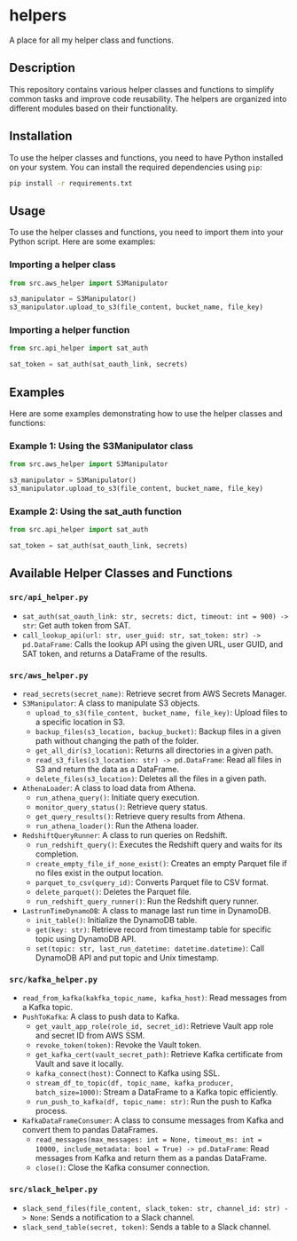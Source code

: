 # helpers

A place for all my helper class and functions.

## Description

This repository contains various helper classes and functions to simplify common tasks and improve code reusability. The helpers are organized into different modules based on their functionality.

## Installation

To use the helper classes and functions, you need to have Python installed on your system. You can install the required dependencies using `pip`:

```bash
pip install -r requirements.txt
```

## Usage

To use the helper classes and functions, you need to import them into your Python script. Here are some examples:

### Importing a helper class

```python
from src.aws_helper import S3Manipulator

s3_manipulator = S3Manipulator()
s3_manipulator.upload_to_s3(file_content, bucket_name, file_key)
```

### Importing a helper function

```python
from src.api_helper import sat_auth

sat_token = sat_auth(sat_oauth_link, secrets)
```

## Examples

Here are some examples demonstrating how to use the helper classes and functions:

### Example 1: Using the S3Manipulator class

```python
from src.aws_helper import S3Manipulator

s3_manipulator = S3Manipulator()
s3_manipulator.upload_to_s3(file_content, bucket_name, file_key)
```

### Example 2: Using the sat_auth function

```python
from src.api_helper import sat_auth

sat_token = sat_auth(sat_oauth_link, secrets)
```

## Available Helper Classes and Functions

### `src/api_helper.py`

- `sat_auth(sat_oauth_link: str, secrets: dict, timeout: int = 900) -> str`: Get auth token from SAT.
- `call_lookup_api(url: str, user_guid: str, sat_token: str) -> pd.DataFrame`: Calls the lookup API using the given URL, user GUID, and SAT token, and returns a DataFrame of the results.

### `src/aws_helper.py`

- `read_secrets(secret_name)`: Retrieve secret from AWS Secrets Manager.
- `S3Manipulator`: A class to manipulate S3 objects.
  - `upload_to_s3(file_content, bucket_name, file_key)`: Upload files to a specific location in S3.
  - `backup_files(s3_location, backup_bucket)`: Backup files in a given path without changing the path of the folder.
  - `get_all_dir(s3_location)`: Returns all directories in a given path.
  - `read_s3_files(s3_location: str) -> pd.DataFrame`: Read all files in S3 and return the data as a DataFrame.
  - `delete_files(s3_location)`: Deletes all the files in a given path.
- `AthenaLoader`: A class to load data from Athena.
  - `run_athena_query()`: Initiate query execution.
  - `monitor_query_status()`: Retrieve query status.
  - `get_query_results()`: Retrieve query results from Athena.
  - `run_athena_loader()`: Run the Athena loader.
- `RedshiftQueryRunner`: A class to run queries on Redshift.
  - `run_redshift_query()`: Executes the Redshift query and waits for its completion.
  - `create_empty_file_if_none_exist()`: Creates an empty Parquet file if no files exist in the output location.
  - `parquet_to_csv(query_id)`: Converts Parquet file to CSV format.
  - `delete_parquet()`: Deletes the Parquet file.
  - `run_redshift_query_runner()`: Run the Redshift query runner.
- `LastrunTimeDynamoDB`: A class to manage last run time in DynamoDB.
  - `init_table()`: Initialize the DynamoDB table.
  - `get(key: str)`: Retrieve record from timestamp table for specific topic using DynamoDB API.
  - `set(topic: str, last_run_datetime: datetime.datetime)`: Call DynamoDB API and put topic and Unix timestamp.

### `src/kafka_helper.py`

- `read_from_kafka(kakfka_topic_name, kafka_host)`: Read messages from a Kafka topic.
- `PushToKafka`: A class to push data to Kafka.
  - `get_vault_app_role(role_id, secret_id)`: Retrieve Vault app role and secret ID from AWS SSM.
  - `revoke_token(token)`: Revoke the Vault token.
  - `get_kafka_cert(vault_secret_path)`: Retrieve Kafka certificate from Vault and save it locally.
  - `kafka_connect(host)`: Connect to Kafka using SSL.
  - `stream_df_to_topic(df, topic_name, kafka_producer, batch_size=1000)`: Stream a DataFrame to a Kafka topic efficiently.
  - `run_push_to_kafka(df, topic_name: str)`: Run the push to Kafka process.
- `KafkaDataFrameConsumer`: A class to consume messages from Kafka and convert them to pandas DataFrames.
  - `read_messages(max_messages: int = None, timeout_ms: int = 10000, include_metadata: bool = True) -> pd.DataFrame`: Read messages from Kafka and return them as a pandas DataFrame.
  - `close()`: Close the Kafka consumer connection.

### `src/slack_helper.py`

- `slack_send_files(file_content, slack_token: str, channel_id: str) -> None`: Sends a notification to a Slack channel.
- `slack_send_table(secret, token)`: Sends a table to a Slack channel.
